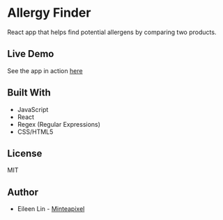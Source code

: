 # Allergy Finder
React app that helps find potential allergens by comparing two products.

## Live Demo
See the app in action [here](https://google.com/)

## Built With
- JavaScript
- React
- Regex (Regular Expressions)
- CSS/HTML5

## License
MIT

## Author
* Eileen Lin - [Minteapixel](https://github.com/minteapixel/)

